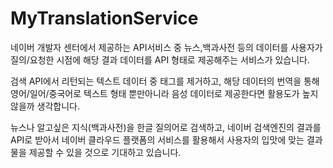 # MyTranslationService

네이버 개발자 센터에서 제공하는 API서비스 중 뉴스,백과사전 등의 데이터를 사용자가 질의/요청한 시점에
해당 결과 데이터를 API 형태로 제공해주는 서비스가 있습니다.

검색 API에서 리턴되는 텍스트 데이터 중 <HTML> 태그를 제거하고, 해당 데이터의 번역을 통해 
영어/일어/중국어로 텍스트 형태 뿐만아니라 음성 데이터로 제공한다면 활용도가 높지 않을까 생각합니다.

뉴스나 알고싶은 지식(백과사전)을 한글 질의어로 검색하고, 네이버 검색엔진의 결과를 API로 받아서
네이버 클라우드 플랫폼의 서비스를 활용해서 사용자의 입맛에 맞는 결과물을 제공할 수 있을 것으로 기대하고 있습니다.
